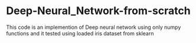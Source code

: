 # Deep-Neural_Network-from-scratch
This code is an implemention of Deep neural network using only numpy functions and it tested using loaded iris dataset from sklearn
